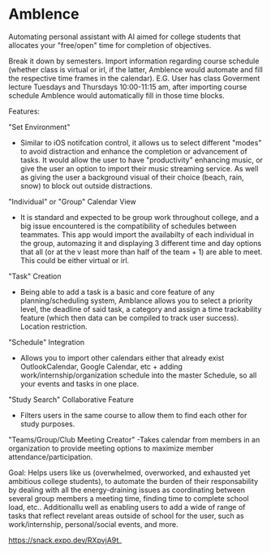 # AmbIence

Automating personal assistant with AI aimed for college students that allocates your "free/open" time for completion of objectives.

Break it down by semesters. Import information regarding course schedule (whether class is virtual or irl, if the latter, AmbIence would automate and fill the respective time frames in the calendar). E.G. User has class Goverment lecture Tuesdays and Thursdays 10:00-11:15 am, after importing course schedule AmbIence would automatically fill in those time blocks.

Features:


"Set Environment" 
  - Similar to iOS notifcation control, it allows us to select different "modes" to avoid distraction and enhance the completion or advancement of tasks. It would allow the user to have "productivity" enhancing music, or give the user an option to import their music streaming service. As well as giving the user a background visual of their choice (beach, rain, snow) to block out outside distractions.
  
"Individual" or "Group" Calendar View
  - It is standard and expected to be group work throughout college, and a big issue encountered is the compatibility of schedules between teammates. This app would import the availabilty of each individual in the group, automazing it and displaying 3 different time and day options that all (or at the v least more than half of the team + 1) are able to meet. This could be either virtual or irl.

"Task" Creation 
  - Being able to add a task is a basic and core feature of any planning/scheduling system, AmbIance allows you to select a priority level, the deadline of said task, a category and assign a time trackability feature (which then data can be compiled to track user success). Location restriction.

"Schedule" Integration 
  - Allows you to import other calendars either that already exist OutlookCalendar, Google Calendar, etc + adding work/internship/organization schedule into the master Schedule, so all your events and tasks in one place.
  
 "Study Search" Collaborative Feature
  - Filters users in the same course to allow them to find each other for study purposes.
  
 "Teams/Group/Club Meeting Creator"
  -Takes calendar from members in an organization to provide meeting options to maximize member attendance/participation.
  
  
  Goal: Helps users like us (overwhelmed, overworked, and exhausted yet ambitious college students), to automate the burden of their responsability by dealing with all the energy-draining issues as coordinating between several group members a meeting time, finding time to complete school load, etc..  Additionallu well as enabling users to add a wide of range of tasks that reflect revelant areas outside of school for the user, such as work/internship, personal/social events, and more.
  
  https://snack.expo.dev/RXpvjA9t_
  
